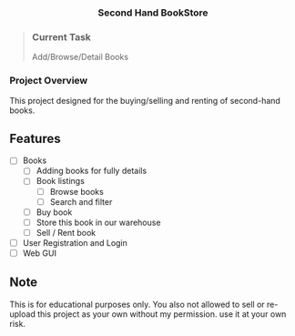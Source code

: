 <div align="center">
    <h3 align="center">Second Hand BookStore</h3>
</div>

> ### Current Task
> Add/Browse/Detail Books

### Project Overview
This project designed for the buying/selling and renting of second-hand books.

## Features

- [ ] Books
    - [ ] Adding books for fully details
    - [ ] Book listings
        - [ ] Browse books
        - [ ] Search and filter
    - [ ] Buy book
    - [ ] Store this book in our warehouse
    - [ ] Sell / Rent book
- [ ] User Registration and Login
- [ ] Web GUI

## Note

This is for educational purposes only. You also not allowed to sell or re-upload this project as your own without my permission. use it at your own risk.